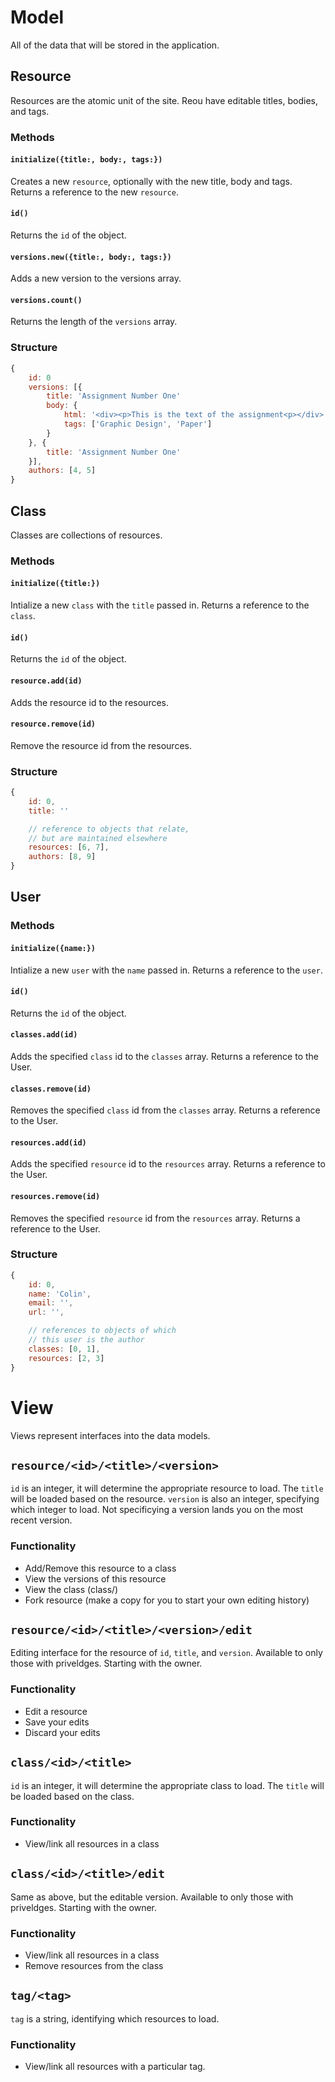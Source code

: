 # Model

All of the data that will be stored in the application.

## Resource

Resources are the atomic unit of the site. Reou have editable titles, bodies, and tags.

### Methods

#### `initialize({title:, body:, tags:})`

Creates a new `resource`, optionally with the new title, body and tags.
Returns a reference to the new `resource`.

#### `id()`

Returns the `id` of the object.

#### `versions.new({title:, body:, tags:})`

Adds a new version to the versions array.

#### `versions.count()`

Returns the length of the `versions` array.


### Structure

```Javascript
{
    id: 0
    versions: [{
        title: 'Assignment Number One'
        body: {
            html: '<div><p>This is the text of the assignment<p></div>',
            tags: ['Graphic Design', 'Paper']
        }
    }, {
        title: 'Assignment Number One'
    }],
    authors: [4, 5]
}
```

## Class

Classes are collections of resources.

### Methods

#### `initialize({title:})`

Intialize a new `class` with the `title` passed in.
Returns a reference to the `class`.

#### `id()`

Returns the `id` of the object.

#### `resource.add(id)`

Adds the resource id to the resources.

#### `resource.remove(id)`

Remove the resource id from the resources.

### Structure

```Javascript
{
    id: 0,
    title: ''

    // reference to objects that relate,
    // but are maintained elsewhere
    resources: [6, 7],
    authors: [8, 9]
}
```

## User

### Methods

#### `initialize({name:})`

Intialize a new `user` with the `name` passed in.
Returns a reference to the `user`.

#### `id()`

Returns the `id` of the object.

#### `classes.add(id)`

Adds the specified `class` id to the `classes` array.
Returns a reference to the User.

#### `classes.remove(id)`

Removes the specified `class` id from the `classes` array.
Returns a reference to the User.

#### `resources.add(id)`

Adds the specified `resource` id to the `resources` array.
Returns a reference to the User.

#### `resources.remove(id)`

Removes the specified `resource` id from the `resources` array.
Returns a reference to the User.

### Structure

```Javascript
{
    id: 0,
    name: 'Colin',
    email: '',
    url: '',

    // references to objects of which
    // this user is the author
    classes: [0, 1],
    resources: [2, 3]
}
```


# View

Views represent interfaces into the data models.

## `resource/<id>/<title>/<version>`

`id` is an integer, it will determine the appropriate resource to load. The `title` will be loaded based on the resource. `version` is also an integer, specifying which integer to load. Not specificying a version lands you on the most recent version.

### Functionality

- Add/Remove this resource to a class
- View the versions of this resource
- View the class (class/)
- Fork resource (make a copy for you to start your own editing history)

## `resource/<id>/<title>/<version>/edit`

Editing interface for the resource of `id`, `title`, and `version`. Available to only those with priveldges. Starting with the owner.

### Functionality

- Edit a resource
- Save your edits
- Discard your edits


## `class/<id>/<title>`

`id` is an integer, it will determine the appropriate class to load. The `title` will be loaded based on the class.

### Functionality

- View/link all resources in a class

## `class/<id>/<title>/edit`

Same as above, but the editable version. Available to only those with priveldges. Starting with the owner.

### Functionality

- View/link all resources in a class
- Remove resources from the class


## `tag/<tag>`

`tag` is a string, identifying which resources to load.

### Functionality

- View/link all resources with a particular tag.